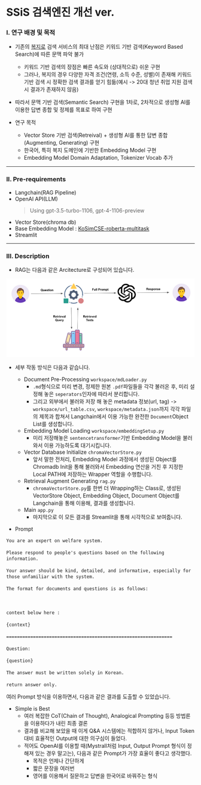 # SSiS 검색엔진 개선 ver.

### I. 연구 배경 및 목적

- 기존의 [복지로](https://www.bokjiro.go.kr/) 검색 서비스의 최대 난점은 키워드 기반 검색(Keyword Based Search)에 따른 문맥 파악 불가
	- 키워드 기반 검색의 장점은 빠른 속도와 (상대적으로) 쉬운 구현
	- 그러나, 복지의 경우 다양한 자격 조건(연령, 소득 수준, 성별)이 존재해 키워드 기반 검색 시 정확한 검색 결과를 얻기 힘듦(예시 -> 20대 청년 취업 지원 검색 시 결과가 존재하지 않음)
- 따라서 문맥 기반 검색(Semantic Search) 구현을 1차로, 2차적으로 생성형 AI를 이용한 답변 종합 및 정제를 목표로 하여 구현

- 연구 목적
	- Vector Store 기반 검색(Retreival) + 생성형 AI를 통한 답변 종합(Augmenting, Generating) 구현
	- 한국어, 특히 복지 도메인에 기반한 Embedding Model 구현
	- Embedding Model Domain Adaptation, Tokenizer Vocab 추가
---
### II. Pre-requirements

- Langchain(RAG Pipeline)
- OpenAI API(LLM)
	> Using gpt-3.5-turbo-1106, gpt-4-1106-preview
- Vector Store(chroma db)
- Base Embedding Model : [KoSimCSE-roberta-multitask](https://huggingface.co/BM-K/KoSimCSE-roberta-multitask)
- Streamlit
---
### III. Description

- RAG는 다음과 같은 Arcitecture로 구성되어 있습니다.

![rag](/image/rag.png)

- 세부 작동 방식은 다음과 같습니다.
	- Document Pre-Processing `workspace/mdLoader.py`
		- `.md`형식으로 미리 변경, 정제한 원본 `.pdf`파일들을 각각 불러온 후, 미리 설정해 놓은 `seperators`인자에 따라서 분리합니다.
		- 그리고 외부에서 불러와 저장 해 놓은 metadata 정보(url, tag) -> `workspace/url_table.csv`, `workspace/metadata.json`까지 각각 파일의 제목과 합쳐서 Langchain에서 이용 가능한 완전한 `Document`Object List를 생성합니다.
	- Embedding Model Loading `workspace/embeddingSetup.py`
		- 미리 저장해놓은 `sentencetransformer`기반 Embedding Model을 불러와서 이용 가능하도록 대기시킵니다.
	- Vector Database Initialize `chromaVectorStore.py`
		- 앞서 말한 전처리, Embedding Model 과정에서 생성된 Object를 Chromadb Init을 통해 불러와서 Embedding 연산을 거친 후 지정한 Local PATH에 저장하는 Wrapper 역할을 수행합니다.
	- Retrieval Augment Generating `rag.py`
		- `chromaVectorStore.py`를 한번 더 Wrapping하는 Class로, 생성된 VectorStore Object, Embedding Object, Document Object를 Langchain을 통해 이용해, 결과를 생성합니다.
	- Main `app.py`
		- 마지막으로 이 모든 결과를 Streamlit을 통해 시각적으로 보여줍니다.

- Prompt
```
You are an expert on welfare system.

Please respond to people's questions based on the following information.

Your answer should be kind, detailed, and informative, especially for those unfamiliar with the system.

The format for documents and questions is as follows:



context below here :

{context}

==============================================================

Question:

{question}

The answer must be written solely in Korean.

return answer only.
```

여러 Prompt 방식을 이용하면서, 다음과 같은 결과를 도출할 수 있었습니다.
- Simple is Best
	- 여러 복잡한 CoT(Chain of Thought), Analogical Prompting 등등 방법론을 이용하다가 내린 최종 결론
	- 결과를 비교해 보았을 때 이게 Q&A 시스템에는 적합하지 않거나, Input Token 대비 효율적인 Output에 대한 의구심이 들었다.
	- 적어도 OpenAI를 이용할 때(Mystrall처럼 Input, Output Prompt 형식이 정해져 있는 경우 말고는),  다음과 같은 Prompt가 가장 효율이 좋다고 생각했다.
		- 목적은 언제나 간단하게
		- 짧은 문장을 여러번
		- 영어를 이용해서 질문하고 답변을 한국어로 바꿔주는 형식
	
